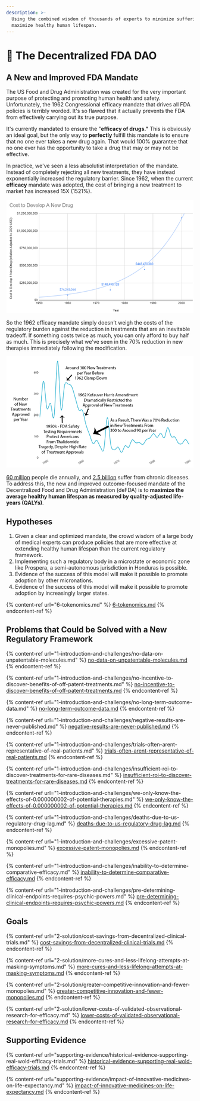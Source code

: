 ```yaml
---
description: >-
  Using the combined wisdom of thousands of experts to minimize suffering and
  maximize healthy human lifespan.
---
```


# 💊 The Decentralized FDA DAO

## A New and Improved FDA Mandate

The US Food and Drug Administration was created for the very important purpose of protecting and promoting human health and safety.  Unfortunately, the 1962 Congressional efficacy mandate that drives all FDA policies is terribly worded.  It's so flawed that it actually prevents the FDA from effectively carrying out its true purpose.&#x20;

It's currently mandated to ensure the "**efficacy of drugs."** This is obviously an ideal goal, but the only way to **perfectly** fulfill this mandate is to ensure that no one ever takes a new drug again.  That would 100% guarantee that no one ever has the opportunity to take a drug that may or may not be effective.&#x20;

In practice, we've seen a less absolutist interpretation of the mandate. Instead of completely rejecting all new treatments, they have instead exponentially increased the regulatory barrier. Since 1962, when the current **efficacy** mandate was adopted, the cost of bringing a new treatment to market has increased 15X (1521%).

![The Average Cost to Bring a New Drug to Market (Including Failures)](.gitbook/assets/cost-to-develop-a-drug-chart.png)



So the 1962 efficacy mandate simply doesn't weigh the costs of the regulatory burden against the reduction in treatments that are an inevitable tradeoff.  If something costs twice as much, you can only afford to buy half as much.  This is precisely what we've seen in the 70% reduction in new therapies immediately following the modification.

![70% reduction in new therapies immediately following the 1962 mandate](.gitbook/assets/new-treatments-per-year-2.png)

[60 million](https://www.theworldcounts.com/populations/world/deaths) people die annually, and [2.5 billion](https://www.ncbi.nlm.nih.gov/pmc/articles/PMC6214883/) suffer from chronic diseases.  To address this, the new and improved outcome-focused mandate of the Decentralized Food and Drug Administration (deFDA) is to **maximize the average healthy human lifespan as measured by quality-adjusted life-years (QALYs)**.

## Hypotheses

1. Given a clear and optimized mandate, the crowd wisdom of a large body of medical experts can produce policies that are more effective at extending healthy human lifespan than the current regulatory framework.
2. Implementing such a regulatory body in a microstate or economic zone like Prospera, a semi-autonomous jurisdiction in Honduras is possible.
3. Evidence of the success of this model will make it possible to promote adoption by other micronations.
4. Evidence of the success of this model will make it possible to promote adoption by increasingly larger states.

{% content-ref url="6-tokenomics.md" %}
[6-tokenomics.md](6-tokenomics.md)
{% endcontent-ref %}

## Problems that Could be Solved with a New Regulatory Framework

{% content-ref url="1-introduction-and-challenges/no-data-on-unpatentable-molecules.md" %}
[no-data-on-unpatentable-molecules.md](1-introduction-and-challenges/no-data-on-unpatentable-molecules.md)
{% endcontent-ref %}

{% content-ref url="1-introduction-and-challenges/no-incentive-to-discover-benefits-of-off-patent-treatments.md" %}
[no-incentive-to-discover-benefits-of-off-patent-treatments.md](1-introduction-and-challenges/no-incentive-to-discover-benefits-of-off-patent-treatments.md)
{% endcontent-ref %}

{% content-ref url="1-introduction-and-challenges/no-long-term-outcome-data.md" %}
[no-long-term-outcome-data.md](1-introduction-and-challenges/no-long-term-outcome-data.md)
{% endcontent-ref %}

{% content-ref url="1-introduction-and-challenges/negative-results-are-never-published.md" %}
[negative-results-are-never-published.md](1-introduction-and-challenges/negative-results-are-never-published.md)
{% endcontent-ref %}

{% content-ref url="1-introduction-and-challenges/trials-often-arent-representative-of-real-patients.md" %}
[trials-often-arent-representative-of-real-patients.md](1-introduction-and-challenges/trials-often-arent-representative-of-real-patients.md)
{% endcontent-ref %}

{% content-ref url="1-introduction-and-challenges/insufficient-roi-to-discover-treatments-for-rare-diseases.md" %}
[insufficient-roi-to-discover-treatments-for-rare-diseases.md](1-introduction-and-challenges/insufficient-roi-to-discover-treatments-for-rare-diseases.md)
{% endcontent-ref %}

{% content-ref url="1-introduction-and-challenges/we-only-know-the-effects-of-0.000000002-of-potential-therapies.md" %}
[we-only-know-the-effects-of-0.000000002-of-potential-therapies.md](1-introduction-and-challenges/we-only-know-the-effects-of-0.000000002-of-potential-therapies.md)
{% endcontent-ref %}

{% content-ref url="1-introduction-and-challenges/deaths-due-to-us-regulatory-drug-lag.md" %}
[deaths-due-to-us-regulatory-drug-lag.md](1-introduction-and-challenges/deaths-due-to-us-regulatory-drug-lag.md)
{% endcontent-ref %}

{% content-ref url="1-introduction-and-challenges/excessive-patent-monopolies.md" %}
[excessive-patent-monopolies.md](1-introduction-and-challenges/excessive-patent-monopolies.md)
{% endcontent-ref %}

{% content-ref url="1-introduction-and-challenges/inability-to-determine-comparative-efficacy.md" %}
[inability-to-determine-comparative-efficacy.md](1-introduction-and-challenges/inability-to-determine-comparative-efficacy.md)
{% endcontent-ref %}

{% content-ref url="1-introduction-and-challenges/pre-determining-clinical-endpoints-requires-psychic-powers.md" %}
[pre-determining-clinical-endpoints-requires-psychic-powers.md](1-introduction-and-challenges/pre-determining-clinical-endpoints-requires-psychic-powers.md)
{% endcontent-ref %}

## Goals

{% content-ref url="2-solution/cost-savings-from-decentralized-clinical-trials.md" %}
[cost-savings-from-decentralized-clinical-trials.md](2-solution/cost-savings-from-decentralized-clinical-trials.md)
{% endcontent-ref %}

{% content-ref url="2-solution/more-cures-and-less-lifelong-attempts-at-masking-symptoms.md" %}
[more-cures-and-less-lifelong-attempts-at-masking-symptoms.md](2-solution/more-cures-and-less-lifelong-attempts-at-masking-symptoms.md)
{% endcontent-ref %}

{% content-ref url="2-solution/greater-competitive-innovation-and-fewer-monopolies.md" %}
[greater-competitive-innovation-and-fewer-monopolies.md](2-solution/greater-competitive-innovation-and-fewer-monopolies.md)
{% endcontent-ref %}

{% content-ref url="2-solution/lower-costs-of-validated-observational-research-for-efficacy.md" %}
[lower-costs-of-validated-observational-research-for-efficacy.md](2-solution/lower-costs-of-validated-observational-research-for-efficacy.md)
{% endcontent-ref %}

## Supporting Evidence

{% content-ref url="supporting-evidence/historical-evidence-supporting-real-wold-efficacy-trials.md" %}
[historical-evidence-supporting-real-wold-efficacy-trials.md](supporting-evidence/historical-evidence-supporting-real-wold-efficacy-trials.md)
{% endcontent-ref %}

{% content-ref url="supporting-evidence/impact-of-innovative-medicines-on-life-expectancy.md" %}
[impact-of-innovative-medicines-on-life-expectancy.md](supporting-evidence/impact-of-innovative-medicines-on-life-expectancy.md)
{% endcontent-ref %}
